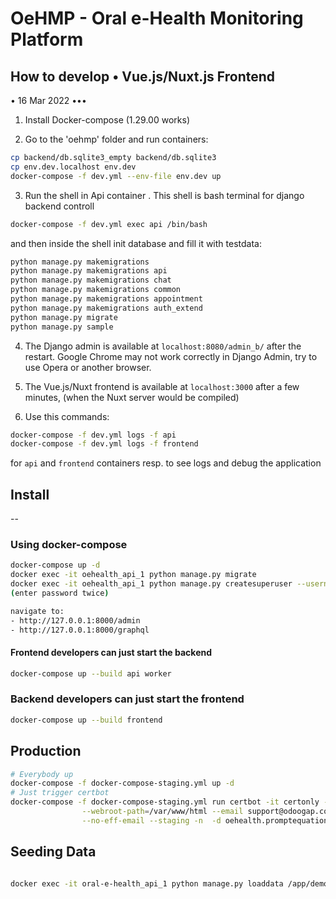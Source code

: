 # OeHMP - Oral e-Health Monitoring Platform

## How to develop • Vue.js/Nuxt.js Frontend

• 16 Mar 2022 •••

1. Install Docker-compose (1.29.00 works)

2. Go to the 'oehmp' folder and run containers:

```bash
cp backend/db.sqlite3_empty backend/db.sqlite3
cp env.dev.localhost env.dev
docker-compose -f dev.yml --env-file env.dev up
```

3. Run the shell in Api container . This shell is bash terminal for django backend controll

```bash
docker-compose -f dev.yml exec api /bin/bash
```

and then inside the shell init database and fill it with testdata:

```bash
python manage.py makemigrations
python manage.py makemigrations api
python manage.py makemigrations chat
python manage.py makemigrations common
python manage.py makemigrations appointment
python manage.py makemigrations auth_extend
python manage.py migrate
python manage.py sample
```

4. The Django admin is available at `localhost:8080/admin_b/` after the restart.
   Google Chrome may not work correctly in Django Admin, try to use Opera or another browser.

5. The Vue.js/Nuxt frontend is available at `localhost:3000` after a few minutes, (when the Nuxt server would be compiled)

6. Use this commands:

```bash
docker-compose -f dev.yml logs -f api
docker-compose -f dev.yml logs -f frontend
```

for `api` and `frontend` containers resp. to see logs and debug the application

## Install

--

### Using docker-compose

```bash
docker-compose up -d
docker exec -it oehealth_api_1 python manage.py migrate
docker exec -it oehealth_api_1 python manage.py createsuperuser --username=dd --email=dd@dd.pt
(enter password twice)

navigate to:
- http://127.0.0.1:8000/admin
- http://127.0.0.1:8000/graphql

```

#### Frontend developers can just start the backend

```bash
docker-compose up --build api worker
```

### Backend developers can just start the frontend

```bash
docker-compose up --build frontend
```

## Production

```bash
# Everybody up
docker-compose -f docker-compose-staging.yml up -d
# Just trigger certbot
docker-compose -f docker-compose-staging.yml run certbot -it certonly --webroot \
                --webroot-path=/var/www/html --email support@odoogap.com --agree-tos \
                --no-eff-email --staging -n  -d oehealth.promptequation.com
```

## Seeding Data

```bash

docker exec -it oral-e-health_api_1 python manage.py loaddata /app/demo_data.json

